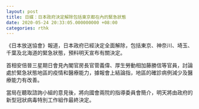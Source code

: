 ```yaml
---
layout: post
title: 日媒：日本政府決定解除包括東京都在內的緊急狀態
date: 2020-05-24 20:33:05.000000000 +08:00
categories: rthk
---
```


《日本放送協會》報道，日本政府已經決定全面解除，包括東京、神奈川、埼玉、千葉及北海道的緊急狀態，預料明天宣布有關決定。

首相安倍晉三星期日會見內閣官房長官菅義偉、厚生勞動相加藤勝信等官員，討論處於緊急狀態地區的疫情和醫療能力，據報會上結論指，地區的確診病例減少及醫療能力有改善。

當局在聽取諮詢小組的意見後，將向國會兩院的指導委員會簡介，明天將由政府的新型冠狀病毒特別工作組作最終決定。
